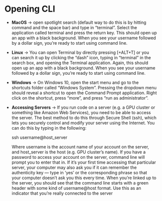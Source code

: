 # Opening CLI



* **MacOS** -> open spotlight search (default way to do this is by hitting command and the space bar) and type in “terminal”. Select the application called terminal and press the return key. This should open up an app with a black background. When you see your username followed by a dollar sign, you’re ready to start using command line.
* **Linux** -> You can open Terminal by directly pressing \[+ALT+T] or you can search it up by clicking the “dash” icon, typing in “terminal” in the search box, and opening the Terminal application. Again, this should open up an app with a black background. When you see your username followed by a dollar sign, you’re ready to start using command line.
* **Windows** -> On Windows 10, open the start menu and go to the shortcuts folder called “Windows System”. Pressing the dropdown menu should reveal a shortcut to open the Command Prompt application. Right click on the shortcut, press “more”, and press “run as administrator”.
*   **Accessing Servers** -> If you run code on a server (e.g. a GPU cluster or something like Amazon Web Services), you need to be able to access the server. The best method to do this through Secure Shell (ssh), which lets you securely control and modify your server using the Internet. You can do this by typing in the following:

    ssh username@host\_server

    Where username is the account name of your account on the server, and host\_server is the host (e.g. GPU cluster’s name). If you have a password to access your account on the server, command line will prompt you to enter that in. If it’s your first time accessing that particular server, your computer may also ask you if it can remember the authenticity key — type in ‘yes’ or the corresponding phrase so that your computer doesn’t ask you this every time. When you’re linked up to the server, you should see that the command line starts with a green header with some kind of username@host format. Use this as an indicator that you’re really connected to the server
